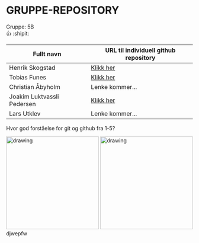 <!-- Gruppe informasjon --->

# GRUPPE-REPOSITORY
Gruppe: 5B <br> :+1: :shipit:

<!-- Personalia --->

| Fullt navn                | URL til individuell github repository                         |
| ------------------------- | ------------------------------------------------------------- |
| Henrik Skogstad           | [Klikk her](https://github.com/Skogstad-beep/IND-REPOSITORY)  |
| Tobias Funes              | [Klikk her](https://github.com/ImToeb/IND-REPOSITORY)         |
| Christian Åbyholm         | Lenke kommer...                                               |
| Joakim Luktvassli Pedersen| [Klikk her](https://github.com/joakimlped/IND-REPOSITORY)     |
| Lars Utklev               | Lenke kommer...                                               |

Hvor god forståelse for git og github fra 1-5? 

<!-- Bilder --->
<img src="https://i.imgur.com/Knyy5g2.jpg" alt="drawing" width="250"/> <img src="https://i.imgur.com/QzvGwnX.jpg" alt="drawing" width="250"/>
djwepfw
